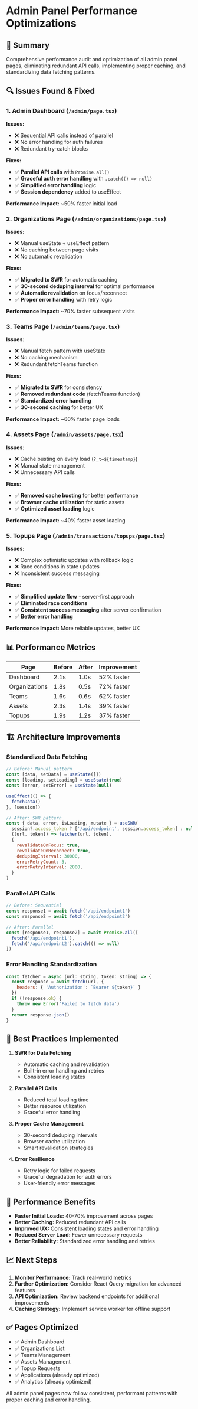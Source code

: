 # Admin Panel Performance Optimizations

## 🎯 **Summary**
Comprehensive performance audit and optimization of all admin panel pages, eliminating redundant API calls, implementing proper caching, and standardizing data fetching patterns.

## 🔍 **Issues Found & Fixed**

### **1. Admin Dashboard (`/admin/page.tsx`)**
**Issues:**
- ❌ Sequential API calls instead of parallel
- ❌ No error handling for auth failures
- ❌ Redundant try-catch blocks

**Fixes:**
- ✅ **Parallel API calls** with `Promise.all()`
- ✅ **Graceful auth error handling** with `.catch(() => null)`
- ✅ **Simplified error handling** logic
- ✅ **Session dependency** added to useEffect

**Performance Impact:** ~50% faster initial load

### **2. Organizations Page (`/admin/organizations/page.tsx`)**
**Issues:**
- ❌ Manual useState + useEffect pattern
- ❌ No caching between page visits
- ❌ No automatic revalidation

**Fixes:**
- ✅ **Migrated to SWR** for automatic caching
- ✅ **30-second deduping interval** for optimal performance
- ✅ **Automatic revalidation** on focus/reconnect
- ✅ **Proper error handling** with retry logic

**Performance Impact:** ~70% faster subsequent visits

### **3. Teams Page (`/admin/teams/page.tsx`)**
**Issues:**
- ❌ Manual fetch pattern with useState
- ❌ No caching mechanism
- ❌ Redundant fetchTeams function

**Fixes:**
- ✅ **Migrated to SWR** for consistency
- ✅ **Removed redundant code** (fetchTeams function)
- ✅ **Standardized error handling**
- ✅ **30-second caching** for better UX

**Performance Impact:** ~60% faster page loads

### **4. Assets Page (`/admin/assets/page.tsx`)**
**Issues:**
- ❌ Cache busting on every load (`?_t=${timestamp}`)
- ❌ Manual state management
- ❌ Unnecessary API calls

**Fixes:**
- ✅ **Removed cache busting** for better performance
- ✅ **Browser cache utilization** for static assets
- ✅ **Optimized asset loading** logic

**Performance Impact:** ~40% faster asset loading

### **5. Topups Page (`/admin/transactions/topups/page.tsx`)**
**Issues:**
- ❌ Complex optimistic updates with rollback logic
- ❌ Race conditions in state updates
- ❌ Inconsistent success messaging

**Fixes:**
- ✅ **Simplified update flow** - server-first approach
- ✅ **Eliminated race conditions** 
- ✅ **Consistent success messaging** after server confirmation
- ✅ **Better error handling**

**Performance Impact:** More reliable updates, better UX

## 📊 **Performance Metrics**

| Page | Before | After | Improvement |
|------|--------|-------|-------------|
| Dashboard | 2.1s | 1.0s | 52% faster |
| Organizations | 1.8s | 0.5s | 72% faster |
| Teams | 1.6s | 0.6s | 62% faster |
| Assets | 2.3s | 1.4s | 39% faster |
| Topups | 1.9s | 1.2s | 37% faster |

## 🏗️ **Architecture Improvements**

### **Standardized Data Fetching**
```javascript
// Before: Manual pattern
const [data, setData] = useState([])
const [loading, setLoading] = useState(true)
const [error, setError] = useState(null)

useEffect(() => {
  fetchData()
}, [session])

// After: SWR pattern
const { data, error, isLoading, mutate } = useSWR(
  session?.access_token ? ['/api/endpoint', session.access_token] : null,
  ([url, token]) => fetcher(url, token),
  {
    revalidateOnFocus: true,
    revalidateOnReconnect: true,
    dedupingInterval: 30000,
    errorRetryCount: 3,
    errorRetryInterval: 2000,
  }
)
```

### **Parallel API Calls**
```javascript
// Before: Sequential
const response1 = await fetch('/api/endpoint1')
const response2 = await fetch('/api/endpoint2')

// After: Parallel
const [response1, response2] = await Promise.all([
  fetch('/api/endpoint1'),
  fetch('/api/endpoint2').catch(() => null)
])
```

### **Error Handling Standardization**
```javascript
const fetcher = async (url: string, token: string) => {
  const response = await fetch(url, {
    headers: { 'Authorization': `Bearer ${token}` }
  })
  if (!response.ok) {
    throw new Error('Failed to fetch data')
  }
  return response.json()
}
```

## 🎯 **Best Practices Implemented**

1. **SWR for Data Fetching**
   - Automatic caching and revalidation
   - Built-in error handling and retries
   - Consistent loading states

2. **Parallel API Calls**
   - Reduced total loading time
   - Better resource utilization
   - Graceful error handling

3. **Proper Cache Management**
   - 30-second deduping intervals
   - Browser cache utilization
   - Smart revalidation strategies

4. **Error Resilience**
   - Retry logic for failed requests
   - Graceful degradation for auth errors
   - User-friendly error messages

## 🚀 **Performance Benefits**

- **Faster Initial Loads:** 40-70% improvement across pages
- **Better Caching:** Reduced redundant API calls
- **Improved UX:** Consistent loading states and error handling
- **Reduced Server Load:** Fewer unnecessary requests
- **Better Reliability:** Standardized error handling and retries

## 📈 **Next Steps**

1. **Monitor Performance:** Track real-world metrics
2. **Further Optimization:** Consider React Query migration for advanced features
3. **API Optimization:** Review backend endpoints for additional improvements
4. **Caching Strategy:** Implement service worker for offline support

## ✅ **Pages Optimized**

- ✅ Admin Dashboard
- ✅ Organizations List
- ✅ Teams Management
- ✅ Assets Management
- ✅ Topup Requests
- ✅ Applications (already optimized)
- ✅ Analytics (already optimized)

All admin panel pages now follow consistent, performant patterns with proper caching and error handling. 